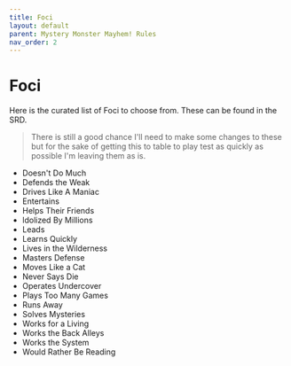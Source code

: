 ```yaml
---
title: Foci
layout: default
parent: Mystery Monster Mayhem! Rules
nav_order: 2
---
```

# Foci
Here is the curated list of Foci to choose from. These can be found in the SRD.

> There is still a good chance I'll need to make some changes to these but for the sake of getting this to table to play test as quickly as possible I'm leaving them as is.

- Doesn't Do Much
- Defends the Weak
- Drives Like A Maniac
- Entertains
- Helps Their Friends
- ldolized By Millions
- Leads
- Learns Quickly
- Lives in the Wilderness
- Masters Defense
- Moves Like a Cat
- Never Says Die
- Operates Undercover
- Plays Too Many Games
- Runs Away
- Solves Mysteries
- Works for a Living
- Works the Back Alleys
- Works the System
- Would Rather Be Reading
